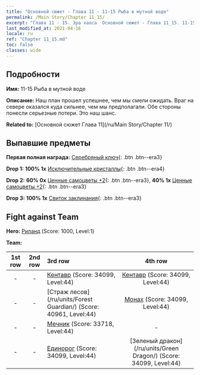 ```yaml
---
title: "Основной сюжет - Глава 11 - 11-15 Рыба в мутной воде"
permalink: /Main Story/Chapter 11_15/
excerpt: "Глава 11 - 15. Эра хаоса  Основной сюжет - Глава 11_15. 11-15 Рыба в мутной воде"
last_modified_at: 2021-04-16
locale: ru
ref: "Chapter 11_15.md"
toc: false
classes: wide
---
```


## Подробности

 **Имя:** 11-15 Рыба в мутной воде

 **Описание:** Наш план прошел успешнее, чем мы смели ожидать. Враг на севере оказался куда сильнее, чем мы предполагали. Обе стороны понесли серьезные потери. Это наш шанс.

 **Related to:** [Основной сюжет Глава 11](/ru/Main Story/Chapter 11/)

## Выпавшие предметы

 **Первая полная награда:** [Серебряный ключ](/ru/Items/con_693/){: .btn .btn--era3}

 **Drop 1:** **100% 1x** [Исключительные кристаллы](/ru/Items/mat_38/){: .btn .btn--era4}

 **Drop 2:** **60% 0x** [Ценные самоцветы +2](/ru/Items/mat_30/){: .btn .btn--era3}, **40% 1x** [Ценные самоцветы +2](/ru/Items/mat_30/){: .btn .btn--era3}

 **Drop 3:** **100% 1x** [Свиток заклинания](/ru/Items/con_694/){: .btn .btn--era3}


## Fight against Team
 **Hero:** [Риланд](/ru/heroes/Ryland/) (Score: 1000, Level:1)

 **Team:**


  | 1st row | 2nd row | 3rd row | 4th row |
  |:----:|:----:|:----|:----:|
  | - | - | [Кентавр](/ru/units/Centaur/) (Score: 34099, Level:44)  | [Кентавр](/ru/units/Centaur/) (Score: 34099, Level:44)  |
  | - | - | [Страж лесов](/ru/units/Forest Guardian/) (Score: 40961, Level:44)  | [Монах](/ru/units/Monk/) (Score: 34099, Level:44)  |
  | - | - | [Мечник](/ru/units/Swordsman/) (Score: 33718, Level:44)  | - |
  | - | - | [Единорог](/ru/units/Unicorn/) (Score: 34099, Level:44)  | [Зеленый дракон](/ru/units/Green Dragon/) (Score: 34099, Level:44)  |


